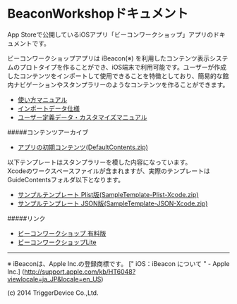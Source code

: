 BeaconWorkshopドキュメント
=======================

App Storeで公開しているiOSアプリ「ビーコンワークショップ」アプリのドキュメントです。

ビーコンワークショップアプリは iBeacon(※) を利用したコンテンツ表示システムのプロトタイプを作ることができ、iOS端末で利用可能です。ユーザーが作成したコンテンツをインポートして使用できることを特徴としており、簡易的な館内ナビゲーションやスタンプラリーのようなコンテンツを作ることができます。

* [使い方マニュアル](manual.md)
* [インポートデータ仕様](Definitions.md)
* [ユーザー定義データ・カスタマイズマニュアル](customize_manual.md)

#####コンテンツアーカイブ
* [アプリの初期コンテンツ(DefaultContents.zip)](DefaultContents.zip)

以下テンプレートはスタンプラリーを模した内容になっています。  
Xcodeのワークスペースファイルが含まれますが、実際のテンプレートはGuideContentsフォルダ以下となります。

* [サンプルテンプレート Plist版(SampleTemplate-Plist-Xcode.zip)](SampleTemplate-Plist-Xcode.zip)
* [サンプルテンプレート JSON版(SampleTemplate-JSON-Xcode.zip)](SampleTemplate-JSON-Xcode.zip)

#####リンク
- [ビーコンワークショップ 有料版](https://itunes.apple.com/jp/app/bikonwakushoppu/id908171923?mt=8)
- [ビーコンワークショップLite](https://itunes.apple.com/jp/app/bikonwakushoppu-lite/id908172593?mt=8)

---

※ iBeaconは、Apple Inc.の登録商標です。 [" iOS：iBeacon について " - Apple Inc.] (http://support.apple.com/kb/HT6048?viewlocale=ja_JP&locale=en_US)


(c) 2014 TriggerDevice Co.,Ltd.